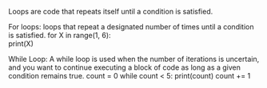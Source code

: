 Loops are code that repeats itself until a condition is satisfied.

For loops: loops that repeat a designated number of times until a condition is satisfied.
for X in range(1, 6):  
    print(X)

While Loop: A while loop is used when the number of iterations is uncertain, and you want to continue executing a block of code as long as a given condition remains true.
count = 0
while count < 5:
    print(count)
    count += 1